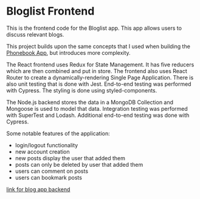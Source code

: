 # Bloglist Frontend

This is the frontend code for the Bloglist app.  This app allows users to discuss relevant blogs.

This project builds upon the same concepts that I used when building the [Phonebook App](https://github.com/djl218/Phonebook-Backend), but introduces more complexity.

The React frontend uses Redux for State Management. It has five reducers which are then combined and put in store. The frontend also uses React Router to create a dynamically-rendering Single Page Application. There is also unit testing that is done with Jest. End-to-end testing was performed with Cypress. The styling is done using styled-components.

The Node.js backend stores the data in a MongoDB Collection and Mongoose is used to model that data. Integration testing was performed with SuperTest and Lodash. Additional end-to-end testing was done with Cypress.

Some notable features of the application:
  *  login/logout functionality
  *  new account creation
  *  new posts display the user that added them
  *  posts can only be deleted by user that added them
  *  users can comment on posts
  *  users can bookmark posts

[link for blog app backend](https://github.com/djl218/Blog-Backend)

